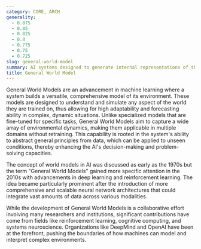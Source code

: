 ```yaml
---
category: CORE, ARCH
generality:
  - 0.875
  - 0.85
  - 0.825
  - 0.8
  - 0.775
  - 0.75
  - 0.725
slug: general-world-model
summary: AI systems designed to generate internal representations of the world, enabling them to predict and interact with their environment effectively across a broad range of scenarios.
title: General World Model
---
```


General World Models are an advancement in machine learning where a system builds a versatile, comprehensive model of its environment. These models are designed to understand and simulate any aspect of the world they are trained on, thus allowing for high adaptability and forecasting ability in complex, dynamic situations. Unlike specialized models that are fine-tuned for specific tasks, General World Models aim to capture a wide array of environmental dynamics, making them applicable in multiple domains without retraining. This capability is rooted in the system's ability to abstract general principles from data, which can be applied to unseen conditions, thereby enhancing the AI's decision-making and problem-solving capacities.

The concept of world models in AI was discussed as early as the 1970s but the term "General World Models" gained more specific attention in the 2010s with advancements in deep learning and reinforcement learning. The idea became particularly prominent after the introduction of more comprehensive and scalable neural network architectures that could integrate vast amounts of data across various modalities.

While the development of General World Models is a collaborative effort involving many researchers and institutions, significant contributions have come from fields like reinforcement learning, cognitive computing, and systems neuroscience. Organizations like DeepMind and OpenAI have been at the forefront, pushing the boundaries of how machines can model and interpret complex environments.
